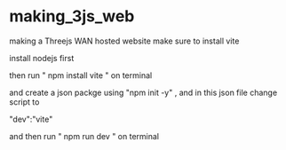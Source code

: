 # making_3js_web
making a Threejs WAN hosted website
make sure to install vite 

install nodejs first

then run " npm install vite " on terminal

and create a json packge using "npm init -y" 
, and in this json file change script to 

"dev":"vite"

and then run " npm run dev " on terminal
